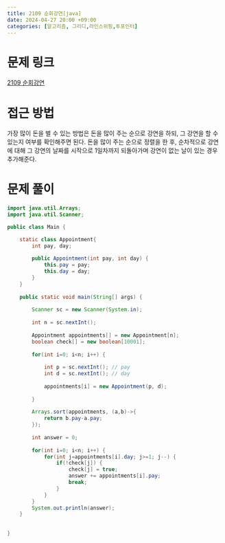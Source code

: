 ```yaml
---
title: 2109 순회강연[java]
date: 2024-04-27 20:00 +09:00
categories: [알고리즘, 그리디,라인스위핑,투포인터]
---
```

# 문제 링크
[2109 순회강연](https://www.acmicpc.net/problem/2109)

# 접근 방법
가장 많이 돈을 벌 수 있는 방법은 돈을 많이 주는 순으로 강연을 하되, 그 강연을 할 수 있는지 여부를 확인해주면 된다. 돈을 많이 주는 순으로 정렬을 한 후, 순차적으로 강연에 대해 그 강연의 날짜를 시작으로 1일차까지 되돌아가며 강연이 없는 날이 있는 경우 추가해준다.


# 문제 풀이
```java
import java.util.Arrays;
import java.util.Scanner;

public class Main {

	static class Appointment{
		int pay, day;
		
		public Appointment(int pay, int day) {
			this.pay = pay;
			this.day = day;
		}
	}
	
	public static void main(String[] args) {
		
		Scanner sc = new Scanner(System.in);
		
		int n = sc.nextInt();
		
		Appointment appointments[] = new Appointment[n];
		boolean check[] = new boolean[10001];
		
		for(int i=0; i<n; i++) {
			
			int p = sc.nextInt(); // pay
			int d = sc.nextInt(); // day
			
			appointments[i] = new Appointment(p, d);
			
		}
		
		Arrays.sort(appointments, (a,b)->{
			return b.pay-a.pay;
		});
		
		int answer = 0;
		
		for(int i=0; i<n; i++) {
			for(int j=appointments[i].day; j>=1; j--) {
				if(!check[j]) {
					check[j] = true;
					answer += appointments[i].pay;
					break;
				}
			}
		}
		System.out.println(answer);
	}
	
	
}

```